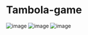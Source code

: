 # Tambola-game
![image](https://github.com/abinaya2006/Tambola-game/assets/72507845/fc33f19a-7486-41b0-a6b7-5d45f1da4a0e)
![image](https://github.com/abinaya2006/Tambola-game/assets/72507845/5490f0f2-a99d-469e-a69a-13da6295a0d9)
![image](https://github.com/abinaya2006/Tambola-game/assets/72507845/74d3527b-e4b7-427d-a807-5d2059ca8226)


